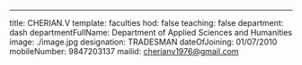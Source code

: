---
title: CHERIAN.V
template: faculties
hod: false
teaching: false
department: dash
departmentFullName: Department of Applied Sciences and Humanities
image: ./image.jpg
designation: TRADESMAN
dateOfJoining: 01/07/2010
mobileNumber: 9847203137
mailid: cherianv1976@gmail.com